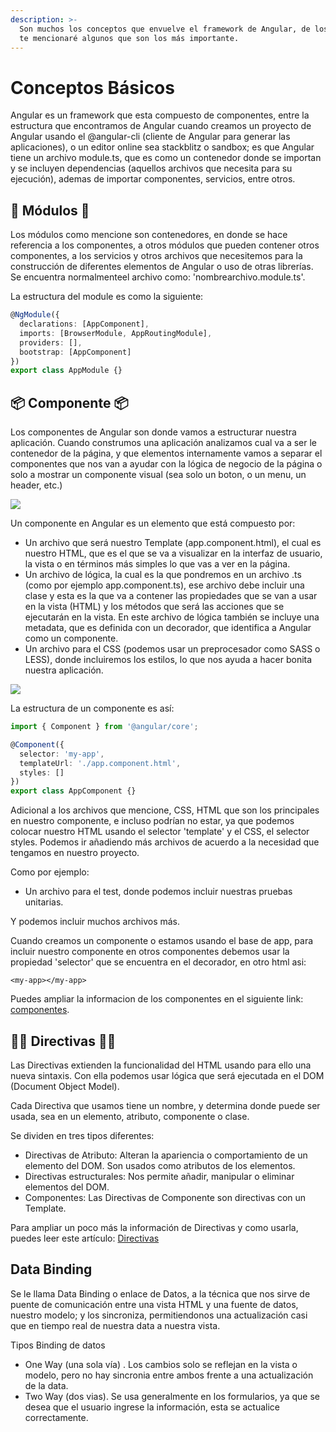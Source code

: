 ```yaml
---
description: >-
  Son muchos los conceptos que envuelve el framework de Angular, de los cuales
  te mencionaré algunos que son los más importante.
---
```


# Conceptos Básicos

Angular es un framework que esta compuesto de componentes, entre la estructura que encontramos de Angular cuando creamos un proyecto de Angular usando el @angular-cli \(cliente de Angular para generar las aplicaciones\), o un editor online sea stackblitz o sandbox; es que Angular tiene un archivo module.ts, que es como un contenedor donde se importan y se incluyen dependencias \(aquellos archivos que necesita para su ejecución\), ademas de importar componentes, servicios, entre otros.

## 🏺 Módulos 🏺

Los módulos como mencione son contenedores, en donde se hace referencia a los componentes, a otros módulos que pueden contener otros componentes, a los servicios y otros archivos que necesitemos para la construcción de diferentes elementos de Angular o uso de otras librerías. Se encuentra normalmenteel archivo como: 'nombrearchivo.module.ts'.

La estructura del module es como la siguiente:

```typescript
@NgModule({
  declarations: [AppComponent],
  imports: [BrowserModule, AppRoutingModule],
  providers: [],
  bootstrap: [AppComponent]
})
export class AppModule {}
```

## 📦 Componente 📦

Los componentes de Angular son donde vamos a estructurar nuestra aplicación. Cuando construmos una aplicación analizamos cual va a ser le contenedor de la página, y que elementos internamente vamos a separar el componentes que nos van a ayudar con la lógica de negocio de la página o solo a mostrar un componente visual \(sea solo un boton, o un menu, un header, etc.\)



![](https://gblobscdn.gitbook.com/assets%2F-LbFy569GFu09bPpzMDJ%2F-LohnhqdNnTTn0E2cbaM%2F-LohnuU0Lxpfjv8oRCmr%2Faplicaicon.png?alt=media&token=9c03512f-810e-46c6-9d1e-7ea96c1a12b6)

Un componente en Angular es un elemento que está compuesto por:

* Un archivo que será nuestro Template \(app.component.html\), el cual es nuestro HTML, que es el que se va a visualizar en la interfaz de usuario, la vista o en términos más simples lo que vas a ver en la página.
* Un archivo de lógica, la cual es la que pondremos en un archivo .ts \(como por ejemplo app.component.ts\), ese archivo debe incluir una clase y esta es la que va a contener las propiedades que se van a usar en la vista \(HTML\) y los métodos que será las acciones que se ejecutarán en la vista. En este archivo de lógica también se incluye una metadata, que es definida con un decorador, que identifica a Angular como un componente.
* Un archivo para el CSS \(podemos usar un preprocesador como SASS o LESS\), donde incluiremos los estilos, lo que nos ayuda a hacer bonita nuestra aplicación.

![](https://gblobscdn.gitbook.com/assets%2F-LbFy569GFu09bPpzMDJ%2F-LohnhqdNnTTn0E2cbaM%2F-Loho4STfHppM5gvSYpc%2Fcomponente.png?alt=media&token=0200ce92-2830-49e4-936c-f45c5cab9683)

La estructura de un componente es así:

```typescript
import { Component } from '@angular/core';

@Component({
  selector: 'my-app',
  templateUrl: './app.component.html',
  styles: []
})
export class AppComponent {}
```

Adicional a los archivos que mencione, CSS, HTML que son los principales en nuestro componente, e incluso podrían no estar, ya que podemos colocar nuestro HTML usando el selector 'template' y el CSS, el selector styles. Podemos ir añadiendo más archivos de acuerdo a la necesidad que tengamos en nuestro proyecto.

Como por ejemplo:

* Un archivo para el test, donde podemos incluir nuestras pruebas unitarias.

Y podemos incluir muchos archivos más.

Cuando creamos un componente o estamos usando el base de app, para incluir nuestro componente en otros componentes debemos usar la propiedad 'selector' que se encuentra en el decorador, en otro html asi:

```markup
<my-app></my-app>
```

Puedes ampliar la informacion de los componentes en el siguiente link: [componentes](https://medium.com/@vanessamarely/componentes-en-angular-f25138b00c83).

## 🧑‍🎨 Directivas 🧑‍🎨

Las Directivas extienden la funcionalidad del HTML usando para ello una nueva sintaxis. Con ella podemos usar lógica que será ejecutada en el DOM \(Document Object Model\).

Cada Directiva que usamos tiene un nombre, y determina donde puede ser usada, sea en un elemento, atributo, componente o clase.

Se dividen en tres tipos diferentes:

* Directivas de Atributo: Alteran la apariencia o comportamiento de un elemento del DOM. Son usados como atributos de los elementos.
* Directivas estructurales: Nos permite añadir, manipular o eliminar  elementos del DOM.
* Componentes: Las Directivas de Componente son directivas con un Template.

Para ampliar un poco más la información de Directivas y como usarla, puedes leer este artículo: [Directivas](https://medium.com/@vanessamarely/directivas-en-angular-efb8a8cf78e0)

## Data Binding

Se le llama Data Binding o enlace de Datos, a la técnica que nos sirve de puente de comunicación entre una vista HTML y una fuente de datos, nuestro modelo; y los sincroniza, permitiendonos una actualización casi que en tiempo real de nuestra data a nuestra vista.

Tipos Binding de datos

* One Way \(una sola vía\) . Los cambios solo se reflejan en la vista o modelo, pero no hay sincronia entre ambos frente a una actualización de la data.
* Two Way \(dos vias\). Se usa generalmente en los formularios, ya que se desea que el usuario ingrese la información, esta se actualice correctamente.





